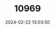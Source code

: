 ---
title: "10969"
category: "Kerivoula argentata"
draft: false
date: 2024-02-22 13:03:50
languages:
  English: ["Damara Woolly Bat", "Silvered Woolly Bat", "Silver Woolly Bat", "Silvery Woolly Bat"]
---